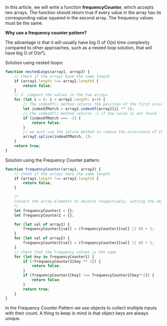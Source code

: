In this article, we will write a function **frequencyCounter**, which accepts two arrays. The function should return true if every value in the array has its corresponding value squared in the second array. The frequency values must be the same.

**Why use a frequency counter pattern?**

The advantage is that it will usually have big O of O(n) time complexity compared to other approaches, such as a nested loop solution, that will have big O of O(n²).

Solution using nested loops:

```jsx
function nestedLoops(array1, array2) {
    // check if the arrays have the same length
    if (array1.length !== array2.length) {
        return false;
    }
    // 2. compare the values in the two arrays
    for (let i = 0; i < array1.length; i++) {
        // The indexOf() method returns the position of the first occurrence of a value
        let indexOfMatch = array2.indexOf(array1[i] ** 2);
        // the indexOf() method returns -1 if the value is not found
        if (indexOfMatch === -1) {
            return false;
        }
        // we must use the splice method to remove the occurrence of the match, since the indexOf() method will return true on the same index if we do not remove it
        array2.splice(indexOfMatch, 1);
    }
    return true;
}
```

Solution using the Frequency Counter pattern:

```jsx
function frequencyCounter(array1, array2) {
    // check if the arrays have the same length
    if (array1.length !== array2.length) {
        return false;
    }

    /*
    Convert the array elements to objects respectively, setting the object keys equal to the array elements and the object values equal to the frequency of each array element.
    */
    let frequencyCounter1 = {};
    let frequencyCounter2 = {};

    for (let val of array1) {
        frequencyCounter1[val] = (frequencyCounter1[val] || 0) + 1;
    }
    for (let val of array2) {
        frequencyCounter2[val] = (frequencyCounter2[val] || 0) + 1;
    }
    // check that the frequency values is the same
    for (let key in frequencyCounter1) {
        if (!frequencyCounter2[key ** 2]) {
            return false;
        }            
        if (frequencyCounter1[key] !== frequencyCounter2[key**2]) {
            return false;
        }
        return true;
    }
}
```

In the Frequency Counter Pattern we use objects to collect multiple inputs with their count. A thing to keep in mind is that object keys are always unique.
